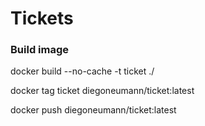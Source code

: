 # Tickets


### Build image
docker build  --no-cache -t ticket ./

docker tag ticket diegoneumann/ticket:latest

docker push diegoneumann/ticket:latest

